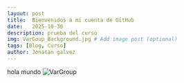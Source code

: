 ```yaml
---
layout: post
title:  Bienvenidos a mi cuenta de GitHub
date:   2025-10-30 
description: prueba del curso
img: VarGoup_Background.jpg # Add image post (optional)
tags: [Blog, Curso]
author: Jonatan galvez
---
```

hola mundo
![VarGroup]({{site.baseurl}}/assets/img/VarGoup_Background.jpg)